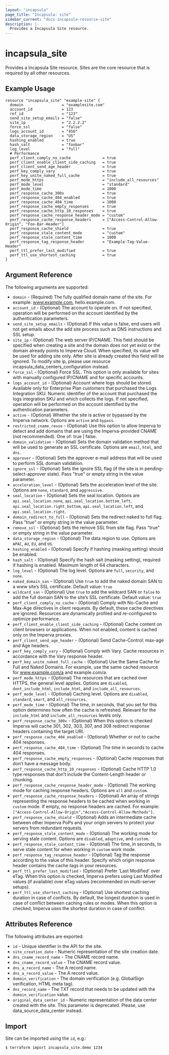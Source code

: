 ```yaml
---
layout: "incapsula"
page_title: "Incapsula: site"
sidebar_current: "docs-incapsula-resource-site"
description: |-
  Provides a Incapsula Site resource.
---
```


# incapsula_site

Provides a Incapsula Site resource. 
Sites are the core resource that is required by all other resources.

## Example Usage

```hcl
resource "incapsula_site" "example-site" {
  domain                 = "examplesite.com"
  account_id             = 123
  ref_id                 = "123"
  send_site_setup_emails = "false"
  site_ip                = "2.2.2.2"
  force_ssl              = "false"
  logs_account_id        = "456"
  data_storage_region    = "US"
  hashing_enabled        = true
  hash_salt              = "foobar"
  log_level              = "full"
  # Performance
  perf_client_comply_no_cache              = true
  perf_client_enable_client_side_caching   = true
  perf_client_send_age_header              = true
  perf_key_comply_vary                     = true
  perf_key_unite_naked_full_cache          = true
  perf_mode_https                          = "include_all_resources"
  perf_mode_level                          = "standard"
  perf_mode_time                           = 1000
  perf_response_cache_300x                 = true
  perf_response_cache_404_enabled          = true
  perf_response_cache_404_time             = 1000
  perf_response_cache_empty_responses      = true
  perf_response_cache_http_10_responses    = true
  perf_response_cache_response_header_mode = "custom"
  perf_response_cache_response_headers     = ["Access-Control-Allow-Origin", "Foo-Bar-Header"]
  perf_response_cache_shield               = true
  perf_response_stale_content_mode         = "custom"
  perf_response_stale_content_time         = 1000
  perf_response_tag_response_header        = "Example-Tag-Value-Header"
  perf_ttl_prefer_last_modified            = true
  perf_ttl_use_shortest_caching            = true
}
```

## Argument Reference

The following arguments are supported:

* `domain` - (Required) The fully qualified domain name of the site. For example: www.example.com, hello.example.com.
* `account_id` - (Optional) The account to operate on. If not specified, operation will be performed on the account identified by the authentication parameters.
* `send_site_setup_emails` - (Optional) If this value is false, end users will not get emails about the add site process such as DNS instructions and SSL setup.
* `site_ip` - (Optional) The web server IP/CNAME. This field should be specified when creating a site and the domain does not yet exist or the domain already points to Imperva Cloud. When specified, its value will be used for adding site only. After site is already created this field will be ignored. To modify site ip, please use resource incapsula_data_centers_configuration instead.
* `force_ssl` - (Optional) Force SSL. This option is only available for sites with manually configured IP/CNAME and for specific accounts.
* `logs_account_id` - (Optional) Account where logs should be stored. Available only for Enterprise Plan customers that purchased the Logs Integration SKU. Numeric identifier of the account that purchased the logs integration SKU and which collects the logs. If not specified, operation will be performed on the account identified by the authentication parameters.
* `active` - (Optional) Whether the site is active or bypassed by the Imperva network. Options are `active` and `bypass`.
* `restricted_cname_reuse` - (Optional) Use this option to allow Imperva to detect and add domains that are using the Imperva-provided CNAME (not recommended). One of: true | false.
* `domain_validation` - (Optional) Sets the domain validation method that will be used to generate an SSL certificate. Options are `email`, `html`, and `dns`.
* `approver` - (Optional) Sets the approver e-mail address that will be used to perform SSL domain validation.
* `ignore_ssl` - (Optional) Sets the ignore SSL flag (if the site is in pending-select-approver state). Pass "true" or empty string in the value parameter.
* `acceleration_level` - (Optional) Sets the acceleration level of the site. Options are `none`, `standard`, and `aggressive`.
* `seal_location` - (Optional) Sets the seal location. Options are `api.seal_location.none`, `api.seal_location.bottom_left`, `api.seal_location.right_bottom`, `api.seal_location.left`, and `api.seal_location.right`.
* `domain_redirect_to_full` - (Optional) Sets the redirect naked to full flag. Pass "true" or empty string in the value parameter.
* `remove_ssl` - (Optional) Sets the remove SSL from site flag. Pass "true" or empty string in the value parameter.
* `data_storage_region` - (Optional) The data region to use. Options are `APAC`, `AU`, `EU`, and `US`.
* `hashing_enabled` - (Optional) Specify if hashing (masking setting) should be enabled.
* `hash_salt` - (Optional) Specify the hash salt (masking setting), required if hashing is enabled. Maximum length of 64 characters.
* `log_level` - (Optional) The log level. Options are `full`, `security`, and `none`.
* `naked_domain_san` - (Optional) Use `true` to add the naked domain SAN to a www site’s SSL certificate. Default value: `true`
* `wildcard_san` - (Optional) Use `true` to add the wildcard SAN or `false` to add the full domain SAN to the site’s SSL certificate. Default value: `true`
* `perf_client_comply_no_cache` - (Optional) Comply with No-Cache and Max-Age directives in client requests. By default, these cache directives are ignored. Resources are dynamically profiled and re-configured to optimize performance.
* `perf_client_enable_client_side_caching` - (Optional) Cache content on client browsers or applications. When not enabled, content is cached only on the Imperva proxies.
* `perf_client_send_age_header` - (Optional) Send Cache-Control: max-age and Age headers.
* `perf_key_comply_vary` - (Optional) Comply with Vary. Cache resources in accordance with the Vary response header.
* `perf_key_unite_naked_full_cache` - (Optional) Use the Same Cache for Full and Naked Domains. For example, use the same cached resource for www.example.com/a and example.com/a.
* `perf_mode_https` - (Optional) The resources that are cached over HTTPS, the general level applies. Options are `disabled`, `dont_include_html`, `include_html`, and `include_all_resources`.
* `perf_mode_level` - (Optional) Caching level. Options are `disabled`, `standard`, `smart`, and `all_resources`.
* `perf_mode_time` - (Optional) The time, in seconds, that you set for this option determines how often the cache is refreshed. Relevant for the `include_html` and `include_all_resources` levels only.
* `perf_response_cache_300x` - (Optional) When this option is checked Imperva will cache 301, 302, 303, 307, and 308 redirect response headers containing the target URI.
* `perf_response_cache_404_enabled` - (Optional) Whether or not to cache 404 responses.
* `perf_response_cache_404_time` - (Optional) The time in seconds to cache 404 responses.
* `perf_response_cache_empty_responses` - (Optional) Cache responses that don’t have a message body.
* `perf_response_cache_http_10_responses` - (Optional) Cache HTTP 1.0 type responses that don’t include the Content-Length header or chunking.
* `perf_response_cache_response_header_mode` - (Optional) The working mode for caching response headers. Options are `all` and `custom`.
* `perf_response_cache_response_headers` - (Optional) An array of strings representing the response headers to be cached when working in `custom` mode. If empty, no response headers are cached.
For example: `["Access-Control-Allow-Origin","Access-Control-Allow-Methods"]`.
* `perf_response_cache_shield` - (Optional) Adds an intermediate cache between other Imperva PoPs and your origin servers to protect your servers from redundant requests.
* `perf_response_stale_content_mode` - (Optional) The working mode for serving stale content. Options are `disabled`, `adaptive`, and `custom`.
* `perf_response_stale_content_time` - (Optional) The time, in seconds, to serve stale content for when working in `custom` work mode.
* `perf_response_tag_response_header` - (Optional) Tag the response according to the value of this header. Specify which origin response header contains the cache tags in your resources.
* `perf_ttl_prefer_last_modified` - (Optional) Prefer 'Last Modified' over eTag. When this option is checked, Imperva prefers using Last Modified values (if available) over eTag values (recommended on multi-server setups).
* `perf_ttl_use_shortest_caching` - (Optional) Use shortest caching duration in case of conflicts. By default, the longest duration is used in case of conflict between caching rules or modes. When this option is checked, Imperva uses the shortest duration in case of conflict.

## Attributes Reference

The following attributes are exported:

* `id` - Unique identifier in the API for the site.
* `site_creation_date` - Numeric representation of the site creation date.
* `dns_cname_record_name` - The CNAME record name.
* `dns_cname_record_value` - The CNAME record value.
* `dns_a_record_name` - The A record name.
* `dns_a_record_value` - The A record value.
* `domain_verification` - The domain verification (e.g. GlobalSign verification, HTML meta tag).
* `dns_record_name` - The TXT record that needs to be updated with the `domain_verification` value.
* `original_data_center_id` - Numeric representation of the data center created with the site. This parameter is
  deprecated. Please, use data_source_data_center instead.

## Import

Site can be imported using the `id`, e.g.:

```
$ terraform import incapsula_site.demo 1234
```
